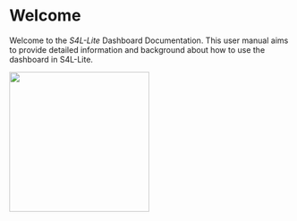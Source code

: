 # Welcome

Welcome to the *S4L-Lite* Dashboard Documentation. This user manual aims to provide detailed information and background about how to use the dashboard in S4L-Lite.

<img src="http://....jpg](https://raw.githubusercontent.com/ZurichMedTech/s4l-assets/main/app/lite/logo/s4llite_zmt-white.svg" width="250" />
